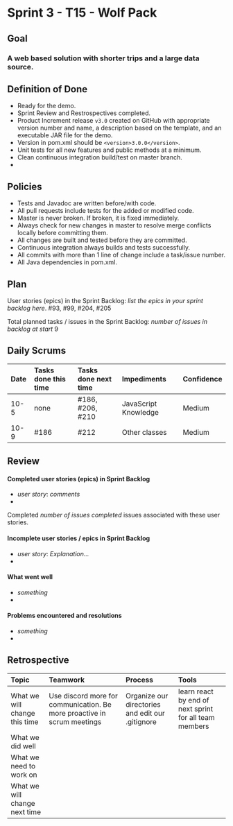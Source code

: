 # Sprint 3 - T15 - Wolf Pack

## Goal

### A web based solution with shorter trips and a large data source.

## Definition of Done

* Ready for the demo.
* Sprint Review and Restrospectives completed.
* Product Increment release `v3.0` created on GitHub with appropriate version number and name, a description based on the template, and an executable JAR file for the demo.
* Version in pom.xml should be `<version>3.0.0</version>`.
* Unit tests for all new features and public methods at a minimum.
* Clean continuous integration build/test on master branch.
* 

## Policies

* Tests and Javadoc are written before/with code.  
* All pull requests include tests for the added or modified code.
* Master is never broken.  If broken, it is fixed immediately.
* Always check for new changes in master to resolve merge conflicts locally before committing them.
* All changes are built and tested before they are committed.
* Continuous integration always builds and tests successfully.
* All commits with more than 1 line of change include a task/issue number.
* All Java dependencies in pom.xml.

## Plan 

User stories (epics) in the Sprint Backlog: *list the epics in your sprint backlog here*. 
#93, #99, #204, #205

Total planned tasks / issues in the Sprint Backlog: *number of issues in backlog at start* 
9
## Daily Scrums

Date | Tasks done this time | Tasks done next time | Impediments | Confidence
:--- | :--- | :--- | :--- | :---
 10-5 | none | #186, #206, #210 | JavaScript Knowledge | Medium
 10-9 | #186 | #212 | Other classes | Medium 
 

## Review

#### Completed user stories (epics) in Sprint Backlog 
* *user story*:  *comments*
* 

Completed *number of issues completed* issues associated with these user stories.

#### Incomplete user stories / epics in Sprint Backlog 
* *user story*: *Explanation...*
*

#### What went well
* *something*
*

#### Problems encountered and resolutions
* *something*
*

## Retrospective

Topic | Teamwork | Process | Tools
:--- | :--- | :--- | :---
What we will change this time |Use discord more for communication. Be more proactive in scrum meetings | Organize our directories and edit our .gitignore | learn react by end of next sprint for all team members  
What we did well |  |  | 
What we need to work on |  |  |
What we will change next time ||  | 
